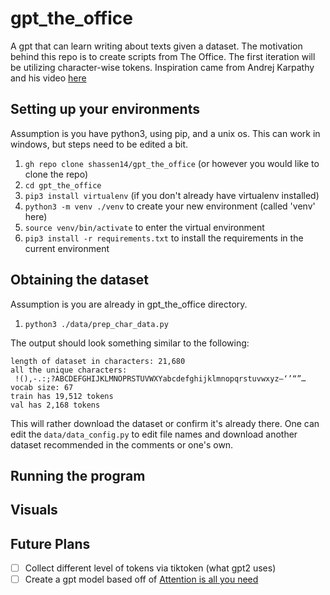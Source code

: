 # gpt_the_office

A gpt that can learn writing about texts given a dataset. The motivation behind this repo is to create scripts from The Office. The first iteration will be utilizing character-wise tokens. Inspiration came from Andrej Karpathy and his video [here](https://www.youtube.com/watch?v=kCc8FmEb1nY)

## Setting up your environments
Assumption is you have python3, using pip, and a unix os. This can work in windows, but steps need to be edited a bit.
1. `gh repo clone shassen14/gpt_the_office` (or however you would like to clone the repo)
2. `cd gpt_the_office`
3. `pip3 install virtualenv` (if you don't already have virtualenv installed)
4. `python3 -m venv ./venv` to create your new environment (called 'venv' here)
5. `source venv/bin/activate` to enter the virtual environment
6. `pip3 install -r requirements.txt` to install the requirements in the current environment

## Obtaining the dataset
Assumption is you are already in gpt_the_office directory.
1. `python3 ./data/prep_char_data.py`

The output should look something similar to the following:
```
length of dataset in characters: 21,680
all the unique characters: 
 !(),-.:;?ABCDEFGHIJKLMNOPRSTUVWXYabcdefghijklmnopqrstuvwxyz–‘’“”…
vocab size: 67
train has 19,512 tokens
val has 2,168 tokens
```

This will rather download the dataset or confirm it's already there. One can edit the `data/data_config.py` to edit file names and download another dataset recommended in the comments or one's own.

## Running the program


## Visuals


## Future Plans

- [ ] Collect different level of tokens via tiktoken (what gpt2 uses)
- [ ] Create a gpt model based off of [Attention is all you need](https://arxiv.org/pdf/1706.03762.pdf)